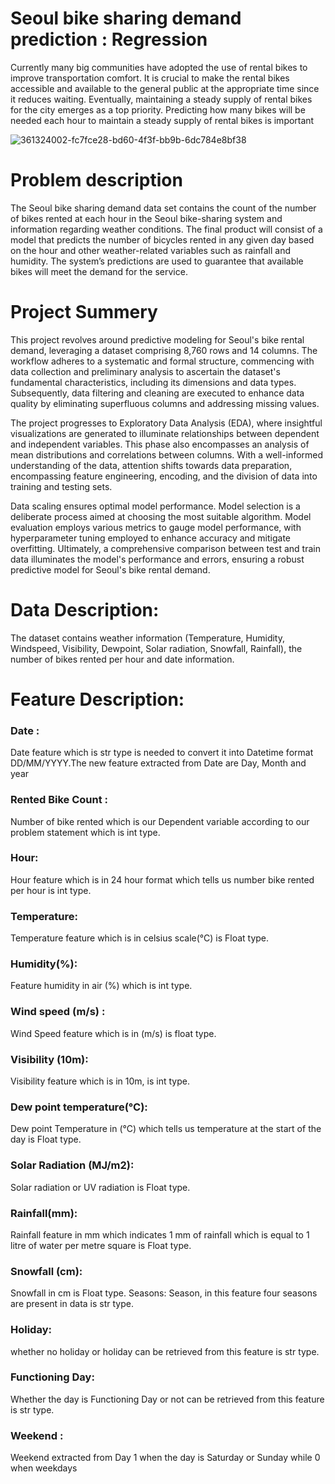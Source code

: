 # Seoul bike sharing demand prediction : Regression

Currently many big communities have adopted the use of rental bikes to improve transportation comfort. It is crucial to make the rental bikes accessible and available to the general public at the appropriate time since it reduces waiting. Eventually, maintaining a steady supply of rental bikes for the city emerges as a top priority. Predicting how many bikes will be needed each hour to maintain a steady supply of rental bikes is important

![361324002-fc7fce28-bd60-4f3f-bb9b-6dc784e8bf38](https://github.com/user-attachments/assets/bbc62af4-6825-42c4-9070-eedf814c4e3d)

# Problem description
The Seoul bike sharing demand data set contains the count of the number of bikes rented at each hour in the Seoul bike-sharing system and information regarding weather conditions.
The final product will consist of a model that predicts the number of bicycles rented in any given day based on the hour and other weather-related variables such as rainfall and humidity. The system’s predictions are used to guarantee that available bikes will meet the demand for the service.

# Project Summery

This project revolves around predictive modeling for Seoul's bike rental demand, leveraging a dataset comprising 8,760 rows and 14 columns. The workflow adheres to a systematic and formal structure, commencing with data collection and preliminary analysis to ascertain the dataset's fundamental characteristics, including its dimensions and data types. Subsequently, data filtering and cleaning are executed to enhance data quality by eliminating superfluous columns and addressing missing values.

The project progresses to Exploratory Data Analysis (EDA), where insightful visualizations are generated to illuminate relationships between dependent and independent variables. This phase also encompasses an analysis of mean distributions and correlations between columns. With a well-informed understanding of the data, attention shifts towards data preparation, encompassing feature engineering, encoding, and the division of data into training and testing sets.

Data scaling ensures optimal model performance. Model selection is a deliberate process aimed at choosing the most suitable algorithm. Model evaluation employs various metrics to gauge model performance, with hyperparameter tuning employed to enhance accuracy and mitigate overfitting. Ultimately, a comprehensive comparison between test and train data illuminates the model's performance and errors, ensuring a robust predictive model for Seoul's bike rental demand.


# Data Description:

The dataset contains weather information (Temperature, Humidity, Windspeed, Visibility, Dewpoint, Solar radiation, Snowfall, Rainfall), the number of bikes rented per hour and date information.

# Feature Description:

### Date :
Date feature which is str type is needed to convert it into Datetime format DD/MM/YYYY.The new feature extracted from Date are Day, Month and year

### Rented Bike Count :
Number of bike rented which is our Dependent variable according to our problem statement which is int type.

### Hour: 
Hour feature which is in 24 hour format which tells us number bike rented per hour is int type.

### Temperature:
Temperature feature which is in celsius scale(°C) is Float type.

### Humidity(%): 
Feature humidity in air (%) which is int type.

### Wind speed (m/s) :
Wind Speed feature which is in (m/s) is float type.

### Visibility (10m): 
Visibility feature which is in 10m, is int type.

### Dew point temperature(°C): 
Dew point Temperature in (°C) which tells us temperature at the start of the day is Float type.

### Solar Radiation (MJ/m2): 
Solar radiation or UV radiation is Float type.

### Rainfall(mm):
Rainfall feature in mm which indicates 1 mm of rainfall which is equal to 1 litre of water per metre square is Float type.

### Snowfall (cm): 
Snowfall in cm is Float type. Seasons: Season, in this feature four seasons are present in data is str type.

### Holiday:
whether no holiday or holiday can be retrieved from this feature is str type.

### Functioning Day: 
Whether the day is Functioning Day or not can be retrieved from this feature is str type.

### Weekend :
Weekend extracted from Day 1 when the day is Saturday or Sunday while 0 when weekdays
